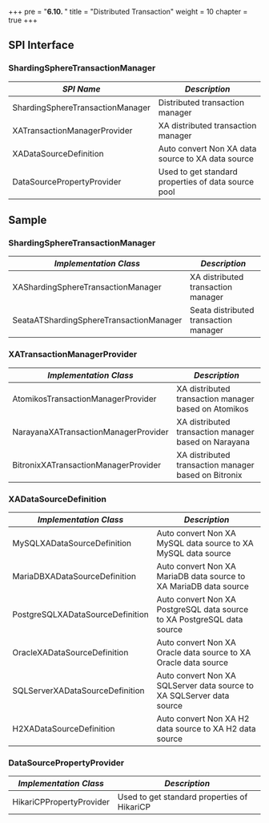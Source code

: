 +++
pre = "<b>6.10. </b>"
title = "Distributed Transaction"
weight = 10
chapter = true
+++

## SPI Interface

### ShardingSphereTransactionManager

| *SPI Name*                                | *Description*                 |
| ---------------------------------------- | ------------------------- |
| ShardingSphereTransactionManager         | Distributed transaction manager             |
| XATransactionManagerProvider         | XA distributed transaction manager                  |
| XADataSourceDefinition           | Auto convert Non XA data source to XA data source                            |
| DataSourcePropertyProvider | Used to get standard properties of data source pool     |



## Sample

### ShardingSphereTransactionManager

| *Implementation Class*                               | *Description*                 |
| ---------------------------------------- | ------------------------- |
| XAShardingSphereTransactionManager       | XA distributed transaction manager    |
| SeataATShardingSphereTransactionManager  | Seata distributed transaction manager |

### XATransactionManagerProvider

| *Implementation Class*                           | *Description*                        |
| ------------------------------------ | -------------------------------- |
| AtomikosTransactionManagerProvider   | XA distributed transaction manager based on Atomikos |
| NarayanaXATransactionManagerProvider | XA distributed transaction manager based on Narayana |
| BitronixXATransactionManagerProvider | XA distributed transaction manager based on Bitronix |

### XADataSourceDefinition

| *Implementation Class*                       | *Description*                                               |
| -------------------------------- | ------------------------------------------------------- |
| MySQLXADataSourceDefinition      | Auto convert Non XA MySQL data source to XA MySQL data source           |
| MariaDBXADataSourceDefinition    | Auto convert Non XA MariaDB data source to XA MariaDB data source       |
| PostgreSQLXADataSourceDefinition | Auto convert Non XA PostgreSQL data source to XA PostgreSQL data source |
| OracleXADataSourceDefinition     | Auto convert Non XA Oracle data source to XA Oracle data source         |
| SQLServerXADataSourceDefinition  | Auto convert Non XA SQLServer data source to XA SQLServer data source   |
| H2XADataSourceDefinition         | Auto convert Non XA H2 data source to XA H2 data source                 |

### DataSourcePropertyProvider

| *Implementation Class*                 | *Description*                      |
| -------------------------- | ------------------------------ |
| HikariCPPropertyProvider   | Used to get standard properties of HikariCP |